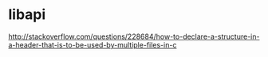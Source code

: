# libapi


http://stackoverflow.com/questions/228684/how-to-declare-a-structure-in-a-header-that-is-to-be-used-by-multiple-files-in-c
